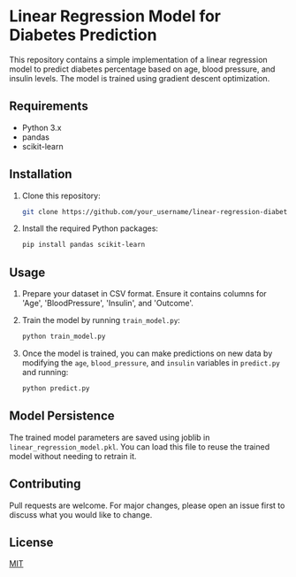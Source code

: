 # Linear Regression Model for Diabetes Prediction

This repository contains a simple implementation of a linear regression model to predict diabetes percentage based on age, blood pressure, and insulin levels. The model is trained using gradient descent optimization.

## Requirements

- Python 3.x
- pandas
- scikit-learn

## Installation

1. Clone this repository:

    ```bash
    git clone https://github.com/your_username/linear-regression-diabetes-prediction.git
    ```

2. Install the required Python packages:

    ```bash
    pip install pandas scikit-learn
    ```

## Usage

1. Prepare your dataset in CSV format. Ensure it contains columns for 'Age', 'BloodPressure', 'Insulin', and 'Outcome'.

2. Train the model by running `train_model.py`:

    ```bash
    python train_model.py
    ```

3. Once the model is trained, you can make predictions on new data by modifying the `age`, `blood_pressure`, and `insulin` variables in `predict.py` and running:

    ```bash
    python predict.py
    ```

## Model Persistence

The trained model parameters are saved using joblib in `linear_regression_model.pkl`. You can load this file to reuse the trained model without needing to retrain it.

## Contributing

Pull requests are welcome. For major changes, please open an issue first to discuss what you would like to change.

## License

[MIT](LICENSE)
